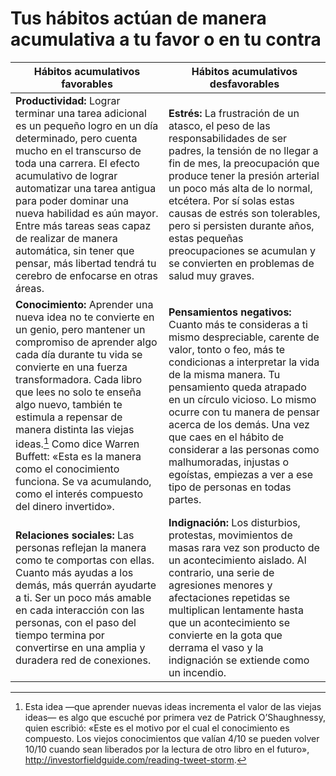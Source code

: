 # Tus hábitos actúan de manera acumulativa a tu favor o en tu contra

| **Hábitos acumulativos favorables**                                                                                                                                                                                                                                                                                                                                                                                                                              | **Hábitos acumulativos desfavorables**                                                                                                                                                                                                                                                                                                                                                                                                                |
| ---------------------------------------------------------------------------------------------------------------------------------------------------------------------------------------------------------------------------------------------------------------------------------------------------------------------------------------------------------------------------------------------------------------------------------------------------------------- | ----------------------------------------------------------------------------------------------------------------------------------------------------------------------------------------------------------------------------------------------------------------------------------------------------------------------------------------------------------------------------------------------------------------------------------------------------- |
| **Productividad:** Lograr terminar una tarea adicional es un pequeño logro en un día determinado, pero cuenta mucho en el transcurso de toda una carrera. El efecto acumulativo de lograr automatizar una tarea antigua para poder dominar una nueva habilidad es aún mayor. Entre más tareas seas capaz de realizar de manera automática, sin tener que pensar, más libertad tendrá tu cerebro de enfocarse en otras áreas.                                     | **Estrés:** La frustración de un atasco, el peso de las responsabilidades de ser padres, la tensión de no llegar a fin de mes, la preocupación que produce tener la presión arterial un poco más alta de lo normal, etcétera. Por sí solas estas causas de estrés son tolerables, pero si persisten durante años, estas pequeñas preocupaciones se acumulan y se convierten en problemas de salud muy graves.                                         |
| **Conocimiento:** Aprender una nueva idea no te convierte en un genio, pero mantener un compromiso de aprender algo cada día durante tu vida se convierte en una fuerza transformadora. Cada libro que lees no solo te enseña algo nuevo, también te estimula a repensar de manera distinta las viejas ideas.[^1] Como dice Warren Buffett: «Esta es la manera como el conocimiento funciona. Se va acumulando, como el interés compuesto del dinero invertido». | **Pensamientos negativos:** Cuanto más te consideras a ti mismo despreciable, carente de valor, tonto o feo, más te condicionas a interpretar la vida de la misma manera. Tu pensamiento queda atrapado en un círculo vicioso. Lo mismo ocurre con tu manera de pensar acerca de los demás. Una vez que caes en el hábito de considerar a las personas como malhumoradas, injustas o egoístas, empiezas a ver a ese tipo de personas en todas partes. |
| **Relaciones sociales:** Las personas reflejan la manera como te comportas con ellas. Cuanto más ayudas a los demás, más querrán ayudarte a ti. Ser un poco más amable en cada interacción con las personas, con el paso del tiempo termina por convertirse en una amplia y duradera red de conexiones.                                                                                                                                                          | **Indignación:** Los disturbios, protestas, movimientos de masas rara vez son producto de un acontecimiento aislado. Al contrario, una serie de agresiones menores y afectaciones repetidas se multiplican lentamente hasta que un acontecimiento se convierte en la gota que derrama el vaso y la indignación se extiende como un incendio.                                                                                                          | 

[^1]: Esta idea —que aprender nuevas ideas incrementa el valor de las viejas ideas— es algo que escuché por primera vez de Patrick O’Shaughnessy, quien escribió: «Este es el motivo por el cual el conocimiento es compuesto. Los viejos conocimientos que valían 4/10 se pueden volver 10/10 cuando sean liberados por la lectura de otro libro en el futuro», <http://investorfieldguide.com/reading-tweet-storm>.
